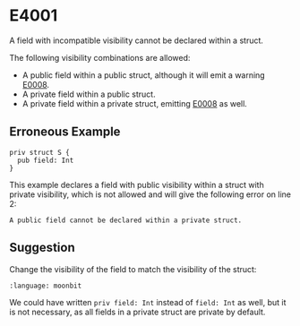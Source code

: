 # E4001

A field with incompatible visibility cannot be declared within a struct.

The following visibility combinations are allowed:

- A public field within a public struct, although it will emit a warning
  [E0008](./E0008.md).
- A private field within a public struct.
- A private field within a private struct, emitting [E0008](./E0008.md) as well.

## Erroneous Example

```moonbit
priv struct S {
  pub field: Int
}
```

This example declares a field with public visibility within
a struct with private visibility, which is not allowed and will give
the following error on line 2:

```
A public field cannot be declared within a private struct.
```

## Suggestion

Change the visibility of the field to match the visibility of the struct:

```{literalinclude} /sources/error_codes/E4001_fixed/top.mbt
:language: moonbit
```

We could have written `priv field: Int` instead of `field: Int` as well,
but it is not necessary, as all fields in a private struct are private
by default.

